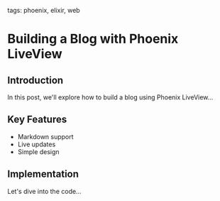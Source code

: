 tags: phoenix, elixir, web

# Building a Blog with Phoenix LiveView

## Introduction
In this post, we'll explore how to build a blog using Phoenix LiveView...

## Key Features
- Markdown support
- Live updates
- Simple design

## Implementation
Let's dive into the code... 